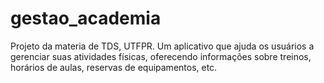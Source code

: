 # gestao_academia
 Projeto da materia de TDS, UTFPR. Um aplicativo que ajuda os usuários a gerenciar suas atividades físicas, oferecendo informações sobre treinos, horários de aulas, reservas de equipamentos, etc.
